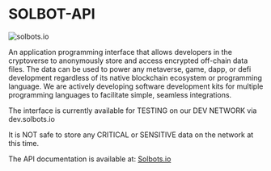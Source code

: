 # SOLBOT-API
![solbots.io](http://dev.solbots.io/assets/img/Crypto-Carl-1920x1080.jpg)

An application programming interface that allows developers in the cryptoverse to anonymously store and access encrypted off-chain data files. The data can be used to power any metaverse, game, dapp, or defi development regardless of its native blockchain ecosystem or programming language. We are actively developing software development kits for multiple programming languages to facilitate simple, seamless integrations.

The interface is currently available for TESTING on our DEV NETWORK via dev.solbots.io

It is NOT safe to store any CRITICAL or SENSITIVE data on the network at this time.

The API documentation is available at: <a href="https://solbots.io">Solbots.io</a>
